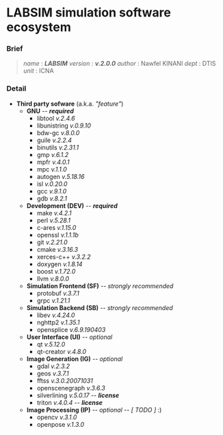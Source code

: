 
# LABSIM simulation software ecosystem

### Brief

> *name* : ***LABSIM*** 
> *version* : ***v.2.0.0***
> *author* : Nawfel KINANI
> *dept* : DTIS
> *unit* : ICNA

### Detail

- **Third party sofware** (a.k.a. *"feature"*) 
    - **GNU** -- ***required***
        - libtool *v.2.4.6*
	   	- libunistring *v.0.9.10*
	   	- bdw-gc *v.8.0.0*
	   	- guile *v.2.2.4*
	   	- binutils *v.2.31.1*
	   	- gmp *v.6.1.2*
	   	- mpfr *v.4.0.1*
	   	- mpc *v.1.1.0*
	   	- autogen *v.5.18.16*
	   	- isl *v.0.20.0*
	   	- gcc *v.9.1.0*
	   	- gdb *v.8.2.1*
    - **Development (DEV)** -- ***required***
       - make *v.4.2.1*
       - perl *v.5.28.1*
       - c-ares *v.1.15.0*
       - openssl *v.1.1.1b*
       - git *v.2.21.0*
       - cmake *v.3.16.3*
       - xerces-c++ *v.3.2.2*
       - doxygen *v.1.8.14*
       - boost *v.1.72.0*
       - llvm *v.8.0.0*
    - **Simulation Frontend (SF)** -- *strongly recommended*
       - protobuf *v.3.7.1*
       - grpc *v.1.21.1*
    - **Simulation Backend (SB)** -- *strongly recommended*
       - libev *v.4.24.0*
       - nghttp2 *v.1.35.1*
       - opensplice *v.6.9.190403*
    - **User Interface (UI)** -- *optional*
       - qt *v.5.12.0*
       - qt-creator *v.4.8.0*
    - **Image Generation (IG)** -- *optional*
       - gdal *v.2.3.2*
       - geos *v.3.7.1*
       - fftss *v.3.0.20071031*
       - openscenegraph *v.3.6.3*
       - silverlining *v.5.0.17* -- ***license***
       - triton *v.4.0.4* -- ***license***
    -  **Image Processing (IP)** -- *optional* -- *[ TODO ]* :)
       - opencv *v.3.1.0*
       - openpose *v.1.3.0*
